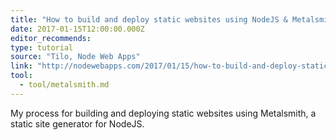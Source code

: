 ```yaml
---
title: "How to build and deploy static websites using NodeJS & Metalsmith"
date: 2017-01-15T12:00:00.000Z
editor_recommends:
type: tutorial
source: "Tilo, Node Web Apps"
link: "http://nodewebapps.com/2017/01/15/how-to-build-and-deploy-static-websites-using-metalsmith/"
tool:
  - tool/metalsmith.md
---
```

My process for building and deploying static websites using Metalsmith, a static site generator for NodeJS.
